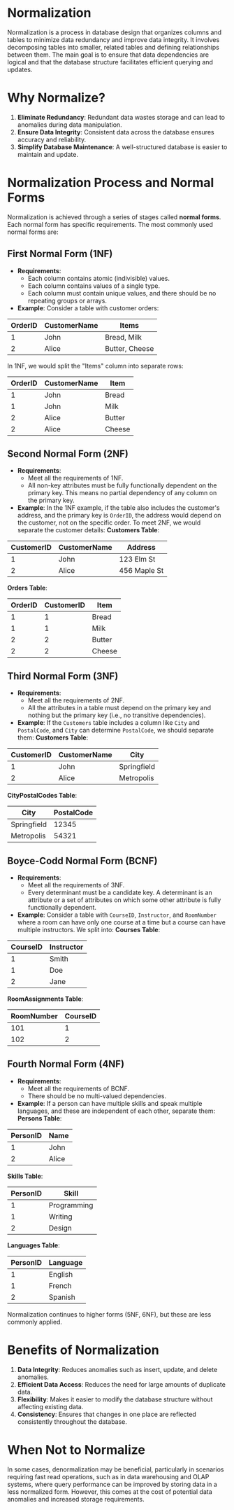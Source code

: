 # Normalization
Normalization is a process in database design that organizes columns and tables to minimize data redundancy and improve data integrity. It involves decomposing tables into smaller, related tables and defining relationships between them. The main goal is to ensure that data dependencies are logical and that the database structure facilitates efficient querying and updates.
# Why Normalize?
1. **Eliminate Redundancy**: Redundant data wastes storage and can lead to anomalies during data manipulation.
2. **Ensure Data Integrity**: Consistent data across the database ensures accuracy and reliability.
3. **Simplify Database Maintenance**: A well-structured database is easier to maintain and update.
# Normalization Process and Normal Forms
Normalization is achieved through a series of stages called **normal forms**. Each normal form has specific requirements. The most commonly used normal forms are:
## First Normal Form (1NF)
- **Requirements**:
  - Each column contains atomic (indivisible) values.
  - Each column contains values of a single type.
  - Each column must contain unique values, and there should be no repeating groups or arrays.
- **Example**: Consider a table with customer orders:

| OrderID | CustomerName | Items               |
|---------|--------------|---------------------|
| 1       | John         | Bread, Milk         |
| 2       | Alice        | Butter, Cheese      |

  In 1NF, we would split the "Items" column into separate rows:

| OrderID | CustomerName | Item   |
|---------|--------------|--------|
| 1       | John         | Bread  |
| 1       | John         | Milk   |
| 2       | Alice        | Butter |
| 2       | Alice        | Cheese |

## Second Normal Form (2NF)
- **Requirements**:
  - Meet all the requirements of 1NF.
  - All non-key attributes must be fully functionally dependent on the primary key. This means no partial dependency of any column on the primary key.
- **Example**: In the 1NF example, if the table also includes the customer's address, and the primary key is `OrderID`, the address would depend on the customer, not on the specific order. To meet 2NF, we would separate the customer details:
  **Customers Table**:
  
| CustomerID | CustomerName | Address       |
|------------|--------------|---------------|
| 1          | John         | 123 Elm St    |
| 2          | Alice        | 456 Maple St  |

  **Orders Table**:

| OrderID | CustomerID | Item   |
|---------|------------|--------|
| 1       | 1          | Bread  |
| 1       | 1          | Milk   |
| 2       | 2          | Butter |
| 2       | 2          | Cheese |

## Third Normal Form (3NF)
- **Requirements**:
  - Meet all the requirements of 2NF.
  - All the attributes in a table must depend on the primary key and nothing but the primary key (i.e., no transitive dependencies).
- **Example**: If the `Customers` table includes a column like `City` and `PostalCode`, and `City` can determine `PostalCode`, we should separate them:
  **Customers Table**:

| CustomerID | CustomerName | City     |
|------------|--------------|----------|
| 1          | John         | Springfield |
| 2          | Alice        | Metropolis  |

  **CityPostalCodes Table**:

| City        | PostalCode |
|-------------|------------|
| Springfield | 12345      |
| Metropolis  | 54321      |

## Boyce-Codd Normal Form (BCNF)
- **Requirements**:
  - Meet all the requirements of 3NF.
  - Every determinant must be a candidate key. A determinant is an attribute or a set of attributes on which some other attribute is fully functionally dependent.
- **Example**: Consider a table with `CourseID`, `Instructor`, and `RoomNumber` where a room can have only one course at a time but a course can have multiple instructors. We split into:
**Courses Table**:

| CourseID | Instructor |
|----------|------------|
| 1        | Smith      |
| 1        | Doe        |
| 2        | Jane       |

**RoomAssignments Table**:

| RoomNumber | CourseID |
|------------|----------|
| 101        | 1        |
| 102        | 2        |

## Fourth Normal Form (4NF)
- **Requirements**:
  - Meet all the requirements of BCNF.
  - There should be no multi-valued dependencies.
- **Example**: If a person can have multiple skills and speak multiple languages, and these are independent of each other, separate them:
**Persons Table**:

| PersonID | Name  |
|----------|-------|
| 1        | John  |
| 2        | Alice |

**Skills Table**:

| PersonID | Skill       |
|----------|-------------|
| 1        | Programming |
| 1        | Writing     |
| 2        | Design      |

**Languages Table**:

| PersonID | Language |
|----------|----------|
| 1        | English  |
| 1        | French   |
| 2        | Spanish  |
Normalization continues to higher forms (5NF, 6NF), but these are less commonly applied.
# Benefits of Normalization
1. **Data Integrity**: Reduces anomalies such as insert, update, and delete anomalies.
2. **Efficient Data Access**: Reduces the need for large amounts of duplicate data.
3. **Flexibility**: Makes it easier to modify the database structure without affecting existing data.
4. **Consistency**: Ensures that changes in one place are reflected consistently throughout the database.
# When Not to Normalize
In some cases, denormalization may be beneficial, particularly in scenarios requiring fast read operations, such as in data warehousing and OLAP systems, where query performance can be improved by storing data in a less normalized form. However, this comes at the cost of potential data anomalies and increased storage requirements.
